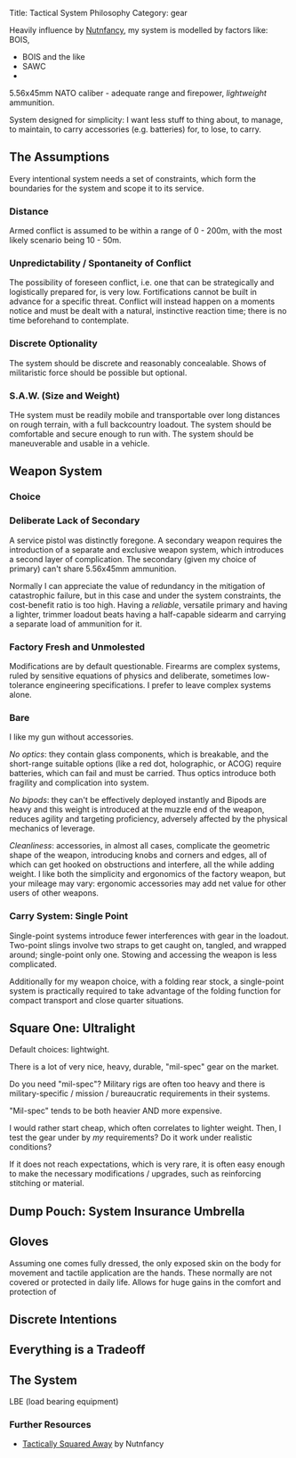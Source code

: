 Title: Tactical System Philosophy
Category: gear

Heavily influence by [Nutnfancy](https://www.youtube.com/channel/UCbT5ssxEDZHNyz28N4Ov7Wg), my system is modelled by factors like: BOIS, 

- BOIS and the like
- SAWC
-

5.56x45mm NATO caliber - adequate range and firepower, _lightweight_ ammunition.

System designed for simplicity: I want less stuff to thing about, to manage, to maintain, to carry accessories (e.g. batteries) for,
to lose, to carry. 

## The Assumptions
Every intentional system needs a set of constraints, which form the boundaries for the system and scope it to its service. 

### Distance
Armed conflict is assumed to be within a range of 0 - 200m, with the most likely scenario being 10 - 50m. 

### Unpredictability / Spontaneity of Conflict
The possibility of foreseen conflict, i.e. one that can be strategically and logistically prepared for, is very low. Fortifications cannot be built in advance for a specific threat. Conflict will instead happen on a moments notice and must be dealt with a natural, instinctive reaction time; there is no time beforehand to contemplate. 

### Discrete Optionality
The system should be discrete and reasonably concealable. Shows of militaristic force should be possible but optional.

### S.A.W. (Size and Weight)
THe system must be readily mobile and transportable over long distances on rough terrain, with a full backcountry loadout. The system should be comfortable and secure enough to run with. The system should be maneuverable and usable in a vehicle.






## Weapon System

### Choice 

### Deliberate Lack of Secondary 
A service pistol was distinctly foregone. A secondary weapon requires the introduction of a separate and exclusive weapon system, which introduces a second layer of complication. The secondary (given my choice of primary) can't share 5.56x45mm ammunition. 

Normally I can appreciate the value of redundancy in the mitigation of catastrophic failure, but in this case and under the system constraints, the cost-benefit ratio is too high. Having a *reliable*, versatile primary and having a lighter, trimmer loadout beats having a half-capable sidearm and carrying a separate load of ammunition for it.  

### Factory Fresh and Unmolested
Modifications are by default questionable. Firearms are complex systems, ruled by sensitive equations of physics and deliberate, sometimes low-tolerance engineering specifications. I prefer to leave complex systems alone. 

### Bare 
I like my gun without accessories.
 
*No optics*: they contain glass components, which is breakable, and the short-range suitable options (like a red dot, holographic, or ACOG) require batteries, which can fail and must be carried. Thus optics introduce both fragility and complication into system.

*No bipods*: they can't be effectively deployed instantly and  Bipods are heavy and this weight is introduced at the muzzle end of the weapon, reduces agility and targeting proficiency, adversely affected by the physical mechanics of leverage.

*Cleanliness*: accessories, in almost all cases, complicate the geometric shape of the weapon, introducing knobs and corners and edges, all of which can get hooked on obstructions and interfere, all the while adding weight. I like both the simplicity and ergonomics of the factory weapon, but your mileage may vary: ergonomic accessories may add net value for other users of other weapons.

### Carry System: Single Point 
Single-point systems introduce fewer interferences with gear in the loadout. Two-point slings involve two straps to get caught on, tangled, and wrapped around; single-point only one. Stowing and accessing the weapon is less complicated.   

Additionally for my weapon choice, with a folding rear stock, a single-point system is practically required to take advantage of the folding function for compact transport and close quarter situations. 

## Square One: Ultralight
Default choices: lightwight. 

There is a lot of very nice, heavy, durable, "mil-spec" gear on the market. 

Do you need "mil-spec"? Military rigs are often too heavy and there is military-specific / mission / bureaucratic requirements in their systems. 

"Mil-spec" tends to be both heavier AND more expensive. 

I would rather start cheap, which often correlates to lighter weight. Then, I test the gear under by _my_ requirements? Do it work under realistic conditions? 

If it does not reach expectations, which is very rare, it is often easy enough to make the necessary modifications / upgrades, such as reinforcing stitching or material. 

## Dump Pouch: System Insurance Umbrella

## Gloves

Assuming one comes fully dressed, the only exposed skin on the body for movement and tactile application are the hands. These normally are not covered or protected in daily life. Allows for huge gains in the comfort and protection of  

## Discrete Intentions

## Everything is a Tradeoff


## The System
LBE (load bearing equipment)




### Further Resources
- [Tactically Squared Away](https://www.youtube.com/watch?v=yNDKZQiXtCU) by Nutnfancy

